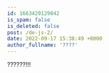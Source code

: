 ```yaml
---
id: 1663429129042
is_spam: false
is_deleted: false
post: /de-js-2/
date: 2022-09-17 15:38:49 +0000
author_fullname: '????'
---
```


??????!!!
